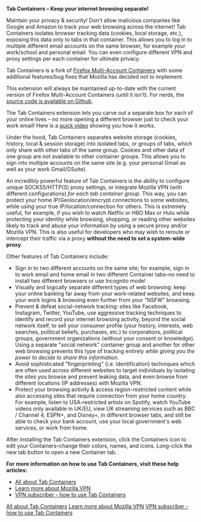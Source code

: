 <strong>Tab Containers – Keep your internet browsing separate!</strong>

Maintain your privacy & security! Don't allow malicious companies like Google and Amazon to track your web browsing across the internet!
Tab Containers isolates browser tracking data (cookies, local storage, etc.), exposing this data only to tabs in that container.
This allows you to log in to multiple different email accounts on the same browser, for example your work/school and personal email.
You can even configure different VPN and proxy settings per each container for ultimate privacy.

Tab Containers is a fork of <a rel="noopener noreferrer nofollow" target="_blank" href="https://addons.mozilla.org/en-US/firefox/addon/multi-account-containers/">Firefox Multi-Account Containers</a> with some additional features/bug fixes that Mozilla has decided not to implement.

This extension will always be maintained up-to-date with the current version of Firefox Multi-Account Containers (until it isn't). For nerds, the <a href="https://github.com/hwknsj/tab-containers" target="_blank">source code is available on Github</a>.

The Tab Containers extension lets you carve out a separate box for each of your online lives – no more opening a different browser just to check your work email! Here is a <a rel="nofollow noopener noreferrer" target="_blank" href="https://www.youtube.com/watch%3Fv=Gy7lyvAfOSw">quick video</a> showing you how it works.

Under the hood, Tab Containers separates website storage (cookies, history, local & session storage) into isolated tabs, or groups of tabs, which only share with other tabs of the same group. Cookies and other data of one group are not available to other container groups. This allows you to sign into multiple accounts on the same site (e.g. your personal Gmail as well as your work Gmail/GSuite).

An incredibly powerful feature of Tab Containers is the ability to configure unique SOCKS5/HTTP(S) proxy settings, or integrate Mozilla VPN (with different configurations) <em>for each tab container group</em>. This way, you can protect your home IP/Geolocation/encrypt connections to <em>some</em> websites, while using your true IP/location/connection for others.
This is extremely useful, for example, if you wish to watch Netflix or HBO Max or Hulu while protecting your identity while browsing, shopping, or reading other websites likely to track and abuse your information by using a secure proxy and/or Mozilla VPN.
This is also useful for developers who may wish to reroute or intercept their traffic via a proxy <strong>without the need to set a system-wide proxy</strong>.

Other features of Tab Containers include:

<ul>
  <li>Sign in to two different accounts on the same site; for example, sign in to work email and home email in
    two different Container tabs–no need to install two different browsers or use Incognito mode!</li>
  <li>Visually and logically separate different types of web browsing: keep your online banking far away from your work-related websites, and keep your work logins & browsing even further from your "NSFW" browsing.</li>
  <li>Prevent & defeat social-network tracking: sites like Facebook, Instagram, Twitter, YouTube, use aggressive tracking techniques to identify and record your internet browsing activity, beyond the social network itself, to sell your consumer profile (your history, interests, web searches, political beliefs, purchases, etc.) to corporations, political groups, government organizations (without your consent or knowledge). Using a separate "social network" container group and another for other web browsing prevents this type of tracking entirely <em>while giving you the power to decide to share this information</em>.</li>
  <li>Avoid sophisticated "fingerprinting" (i.e. identification) techniques which are often used across different websites to target individuals by isolating the sites you browse and prevent leaking data, and even browse from different locations (IP addresses) with Mozilla VPN.</li>
  <li>Protect your browsing activity & access region-restricted content while also accessing sites that require connection from your home country. For example, listen to USA-restricted artists on Spotify, watch YouTube videos only available in UK/EU, view UK streaming services such as BBC / Channel 4, ESPN+, and Disney+, in different browser tabs, and still be able to check your bank account, use your local government's web services, or work from home.</li>
</ul>

After installing the Tab Containers extension, click the Containers icon to edit your
Containers–change their colors, names, and icons. Long-click the new tab button to open a new Container
tab.

<strong>For more information on how to use Tab Containers, visit these help articles:</strong>

<ul>
  <li><a rel="nofollow noopener noreferrer" href="https://support.mozilla.org/en-US/kb/containers/">All about Tab Containers</a></li>
  <li><a rel="nofollow noopener noreferrer" href="https://support.mozilla.org/en-US/kb/protect-your-container-tabs-mozilla-vpn/">Learn more about Mozilla VPN</a></li>
  <li><a rel="nofollow noopener noreferrer" href="https://support.mozilla.org/en-US/kb/use-multi-account-containers-mozilla-vpn/">VPN subscriber - how to use Tab Containers</a></li>
</ul>

<a rel="nofollow noopener noreferrer" href="https://support.mozilla.org/en-US/kb/containers/">All about Tab Containers</a>
<a rel="nofollow noopener noreferrer" href="https://support.mozilla.org/en-US/kb/protect-your-container-tabs-mozilla-vpn/">Learn more about Mozilla VPN</a>
<a rel="nofollow noopener noreferrer" href="https://support.mozilla.org/en-US/kb/use-multi-account-containers-mozilla-vpn/">VPN subscriber - how to use Tab Containers</a>

</blockquote>
